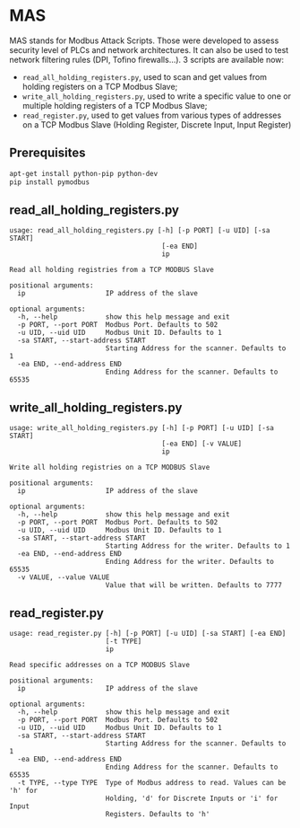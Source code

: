 # MAS
MAS stands for Modbus Attack Scripts.
Those were developed to assess security level of PLCs and network architectures. It can also be used to test network filtering rules (DPI, Tofino firewalls...).
3 scripts are available now:
- `read_all_holding_registers.py`, used to scan and get values from holding registers on a TCP Modbus Slave;
- `write_all_holding_registers.py`, used to write a specific value to one or multiple holding registers of a TCP Modbus Slave;
- `read_register.py`, used to get values from various types of addresses on a TCP Modbus Slave (Holding Register, Discrete Input, Input Register)


## Prerequisites
```bash
apt-get install python-pip python-dev
pip install pymodbus
```

## read_all_holding_registers.py
```
usage: read_all_holding_registers.py [-h] [-p PORT] [-u UID] [-sa START]
                                      [-ea END]
                                      ip

Read all holding registries from a TCP MODBUS Slave

positional arguments:
  ip                    IP address of the slave

optional arguments:
  -h, --help            show this help message and exit
  -p PORT, --port PORT  Modbus Port. Defaults to 502
  -u UID, --uid UID     Modbus Unit ID. Defaults to 1
  -sa START, --start-address START
                        Starting Address for the scanner. Defaults to 1
  -ea END, --end-address END
                        Ending Address for the scanner. Defaults to 65535
```

## write_all_holding_registers.py
```
usage: write_all_holding_registers.py [-h] [-p PORT] [-u UID] [-sa START]
                                      [-ea END] [-v VALUE]
                                      ip

Write all holding registries on a TCP MODBUS Slave

positional arguments:
  ip                    IP address of the slave

optional arguments:
  -h, --help            show this help message and exit
  -p PORT, --port PORT  Modbus Port. Defaults to 502
  -u UID, --uid UID     Modbus Unit ID. Defaults to 1
  -sa START, --start-address START
                        Starting Address for the writer. Defaults to 1
  -ea END, --end-address END
                        Ending Address for the writer. Defaults to 65535
  -v VALUE, --value VALUE
                        Value that will be written. Defaults to 7777
```

## read_register.py
```
usage: read_register.py [-h] [-p PORT] [-u UID] [-sa START] [-ea END]
                        [-t TYPE]
                        ip

Read specific addresses on a TCP MODBUS Slave

positional arguments:
  ip                    IP address of the slave

optional arguments:
  -h, --help            show this help message and exit
  -p PORT, --port PORT  Modbus Port. Defaults to 502
  -u UID, --uid UID     Modbus Unit ID. Defaults to 1
  -sa START, --start-address START
                        Starting Address for the scanner. Defaults to 1
  -ea END, --end-address END
                        Ending Address for the scanner. Defaults to 65535
  -t TYPE, --type TYPE  Type of Modbus address to read. Values can be 'h' for
                        Holding, 'd' for Discrete Inputs or 'i' for Input
                        Registers. Defaults to 'h'

```
